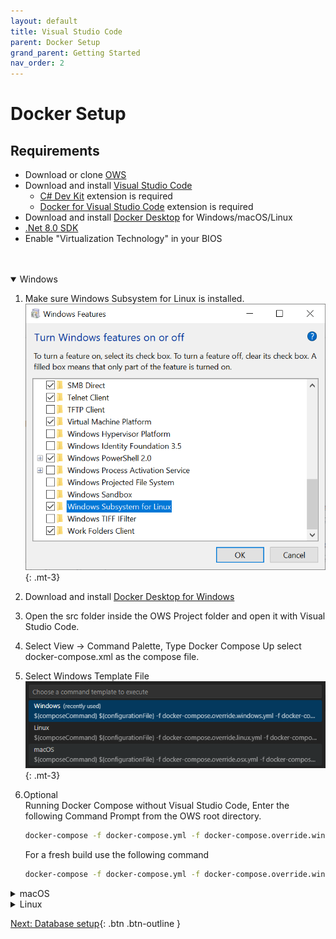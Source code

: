 ```yaml
---
layout: default
title: Visual Studio Code
parent: Docker Setup
grand_parent: Getting Started
nav_order: 2
---
```


# Docker Setup

## Requirements  
* Download or clone [OWS](https://github.com/Dartanlla/OWS)
* Download and install [Visual Studio Code](https://code.visualstudio.com/)
  * [C# Dev Kit](https://marketplace.visualstudio.com/items?itemName=ms-dotnettools.csdevkit) extension is required
  * [Docker for Visual Studio Code](https://marketplace.visualstudio.com/items?itemName=ms-azuretools.vscode-docker) extension is required
* Download and install [Docker Desktop](https://www.docker.com/products/docker-desktop) for Windows/macOS/Linux
* [.Net 8.0 SDK](https://dotnet.microsoft.com/en-us/download/dotnet/8.0)
* Enable "Virtualization Technology" in your BIOS
<br />
<br />

<details open markdown="block">
  <summary class="fs-6 mb-3">
    Windows
  </summary>

1. Make sure Windows Subsystem for Linux is installed. ![Launch Docker Compose](images/windows-subsystem-for-linux01.png){: .mt-3}  
2. Download and install [Docker Desktop for Windows](https://www.docker.com/products/docker-desktop)
3. Open the src folder inside the OWS Project folder and open it with Visual Studio Code.
4. Select View -> Command Palette, Type Docker Compose Up select docker-compose.xml as the compose file.
5. Select Windows Template File ![Launch Docker Compose](images/docker-compose-vscode.png){: .mt-3}
6. <span class="label" style="margin-left: -3px">Optional</span>  
   Running Docker Compose without Visual Studio Code, Enter the following Command Prompt from the OWS root directory.

   ```bash
   docker-compose -f docker-compose.yml -f docker-compose.override.windows.yml -f docker-compose-additional.yml up -d 
   ```

   For a fresh build use the following command
   
   ```bash
   docker-compose -f docker-compose.yml -f docker-compose.override.windows.yml -f docker-compose-additional.yml up -d --build --force-recreate 
   ```
</details>

<details markdown="block">
  <summary class="fs-6 mb-3">
    macOS
  </summary>

1. Download and install [Docker Desktop for Mac](https://docs.docker.com/desktop/install/mac-install/)
2. Run the following command in a terminal to install the Development Certificates
   
   ```bash
   dotnet dev-certs https --trust
   ```

3. Open the src folder inside the OWS Project folder and open it with Visual Studio Code.
4. Select View -> Command Palette, Type Docker Compose Up select docker-compose.xml as the compose file.
5. Select macOS Template File ![Launch Docker Compose](images/docker-compose-vscode.png){: .mt-3}
5. <span class="label" style="margin-left: -3px">Optional</span>  
    Running Docker Compose without Visual Studio Code, Run the following command in an terminal from the OWS root directory.

   ```bash
   docker-compose -f docker-compose.yml -f docker-compose.override.osx.yml -f docker-compose-additional.yml up -d 
   ```

   For a fresh build use the following command
   
   ```bash
   docker-compose -f docker-compose.yml -f docker-compose.override.osx.yml -f docker-compose-additional.yml up -d --build --force-recreate 
   ```
</details>

<details markdown="block">
  <summary class="fs-6 mb-3">
    Linux
  </summary>

1. Download and install [Docker Desktop for Linux](https://docs.docker.com/desktop/install/linux-install/)
2. Close all web browsers
3. Download and Run [dotnet-dev-certificate-linux](https://github.com/CodewareGames/dotnet-dev-certificate-linux) to install Development HTTPS Certificate.
4. Open the src folder inside the OWS Project folder and open it with Visual Studio Code.
5. Select View -> Command Palette, Type Docker Compose Up select docker-compose.xml as the compose file.
6. Select Linux Template File ![Launch Docker Compose](images/docker-compose-vscode.png){: .mt-3}
7. Run the following command in an terminal from the OWS src directory.

   ```bash
   sudo docker-compose -f docker-compose.yml -f docker-compose.override.linux.yml -f docker-compose-additional.yml up -d 
   ```

   For a fresh build use the following command

   ```bash
   sudo docker-compose -f docker-compose.yml -f docker-compose.override.linux.yml -f docker-compose-additional.yml up -d --build --force-recreate 
   ```
</details>

[Next: Database setup](setup-database){: .btn .btn-outline }
